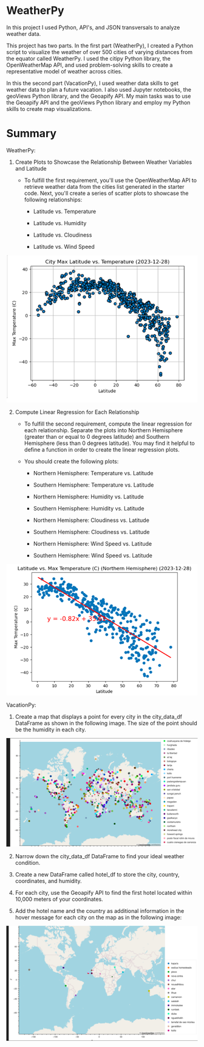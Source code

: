 # WeatherPy

In this project I used Python, API's, and JSON transversals to analyze weather data.

This project has two parts. In the first part (WeatherPy), I created a Python script to visualize the weather of over 500 cities of varying distances from the equator called WeatherPy. I used the citipy Python library, the OpenWeatherMap API, and used problem-solving skills to create a representative model of weather across cities.

In this the second part (VacationPy), I used weather data skills to get weather data to plan a future vacation. I also used Jupyter notebooks, the geoViews Python library, and the Geoapify API. My main tasks was to use the Geoapify API and the geoViews Python library and employ my Python skills to create map visualizations.

# Summary

WeatherPy:

1.  Create Plots to Showcase the Relationship Between Weather Variables and Latitude

    - To fulfill the first requirement, you'll use the OpenWeatherMap API to retrieve weather data from the cities list generated in the starter code. Next, you'll create a series of scatter plots to showcase the following relationships:

        - Latitude vs. Temperature

        - Latitude vs. Humidity

        - Latitude vs. Cloudiness

        - Latitude vs. Wind Speed

![Alt text](<Screen Shot 2024-01-04 at 12.54.20 PM.png>)

2. Compute Linear Regression for Each Relationship

    - To fulfill the second requirement, compute the linear regression for each relationship. Separate the plots into Northern Hemisphere (greater than or equal to 0 degrees latitude) and Southern Hemisphere (less than 0 degrees latitude). You may find it helpful to define a function in order to create the linear regression plots.

    - You should create the following plots:

        - Northern Hemisphere: Temperature vs. Latitude

        - Southern Hemisphere: Temperature vs. Latitude

        -  Northern Hemisphere: Humidity vs. Latitude

        - Southern Hemisphere: Humidity vs. Latitude

        - Northern Hemisphere: Cloudiness vs. Latitude

        - Southern Hemisphere: Cloudiness vs. Latitude

        - Northern Hemisphere: Wind Speed vs. Latitude

        - Southern Hemisphere: Wind Speed vs. Latitude

![Alt text](<Screen Shot 2024-01-04 at 1.23.47 PM.png>)

VacationPy:

1. Create a map that displays a point for every city in the city_data_df DataFrame as shown in the following image. The size of the point should be the humidity in each city.

![Alt text](<Screen Shot 2024-01-04 at 2.06.17 PM.png>)

2. Narrow down the city_data_df DataFrame to find your ideal weather condition.

3. Create a new DataFrame called hotel_df to store the city, country, coordinates, and humidity.

4. For each city, use the Geoapify API to find the first hotel located within 10,000 meters of your coordinates.

5. Add the hotel name and the country as additional information in the hover message for each city on the map as in the following image:

![Alt text](<Screen Shot 2024-01-04 at 2.14.15 PM.png>)






